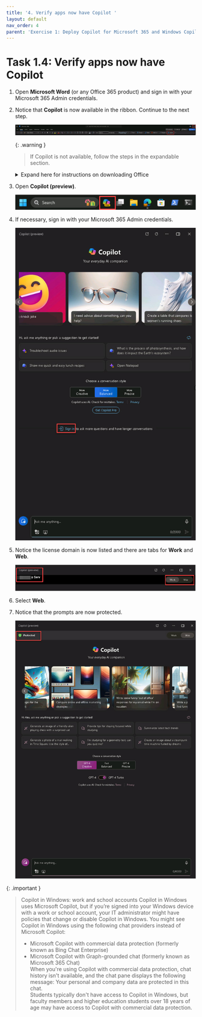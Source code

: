 ```yaml
---
title: '4. Verify apps now have Copilot '
layout: default
nav_order: 4
parent: 'Exercise 1: Deploy Copilot for Microsoft 365 and Windows Copilot'
---
```


# Task 1.4: Verify apps now have Copilot 

1. Open **Microsoft Word** (or any Office 365 product) and sign in with your Microsoft 365 Admin credentials.  

1. Notice that **Copilot** is now available in the ribbon. Continue to the next step.  

    ![b6.jpg](../media/b6.jpg) 

    {: .warning }
    > If Copilot is not available, follow the steps in the expandable section. 

   <details>
    <summary>Expand here for instructions on downloading Office</summary> 
       
       1. Open a new browser tab and go to **https://www.microsoft365.com/**.

       1. If necessary, sign in with your Microsoft 365 Admin credentials.

       1. On the Home page, select **Install and more**.

       ![b9.jpg](../media/b9.jpg)

       1. Select **Install Microsoft 365 apps**.

       1. Under **Office apps & devices**, select **Install Office** to initiate the download.

       1. Once the download is complete, run the **OfficeSetup** Application to install the apps.

       {: .note }
       > Wait several minutes for the installation to complete.

       ![11a.jpg](../media/11a.jpg)

       1. Select **Close**.

       ![12a.jpg](../media/12a.jpg)

       1. On the Desktop, go to **Settings** > **Apps** > **Installed apps**.

       1. Verify that the following apps are listed:

       - **Microsoft 365 (Office)**
       - **Microsoft 365 Apps for enterprise**

       1. Close the **Settings** window.

       1. On the Desktop, in the search box, search for and open the following to verify the Microsoft 365 apps installation:

       - **Microsoft Word**
       - **Microsoft Excel**
       - **Microsoft Outlook**
       - **Microsoft Powerpoint** 

     </details> 

1. Open **Copilot (preview)**. 

    ![b1.jpg](../media/b1.jpg) 

1. If necessary, sign in with your Microsoft 365 Admin credentials. 

    ![b2.jpg](../media/b2.jpg) 

1. Notice the license domain is now listed and there are tabs for **Work** and **Web**.  

    ![b7.jpg](../media/b7.jpg) 

1. Select **Web**. 

1. Notice that the prompts are now protected. 

    ![b8.jpg](../media/b8.jpg) 
 
{: .important }
> Copilot in Windows: work and school accounts 
> Copilot in Windows uses Microsoft Copilot, but if you’re signed into your Windows device with a work or school account, your IT administrator might have policies that change or disable Copilot in Windows. You might see Copilot in Windows using the following chat providers instead of Microsoft Copilot: 
> - Microsoft Copilot with commercial data protection (formerly known as Bing Chat Enterprise) 
> - Microsoft Copilot with Graph-grounded chat (formerly known as Microsoft 365 Chat)  
> When you're using Copilot with commercial data protection, chat history isn't available, and the chat pane displays the following message: Your personal and company data are protected in this chat.  
> Students typically don't have access to Copilot in Windows, but faculty members and higher education students over 18 years of age may have access to Copilot with commercial data protection.
